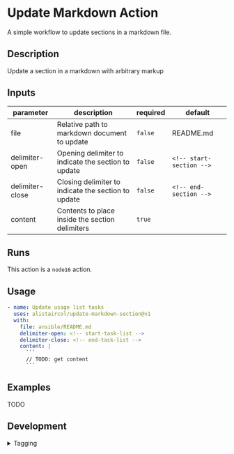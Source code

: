 # Update Markdown Action

A simple workflow to update sections in a markdown file.

<!-- local: npm install -g action-docs -->
<!-- local: action-docs --update-readme -->

<!-- action-docs-description -->
## Description

Update a section in a markdown with arbitrary markup
<!-- action-docs-description -->

<!-- action-docs-inputs -->
## Inputs

| parameter | description | required | default |
| --- | --- | --- | --- |
| file | Relative path to markdown document to update | `false` | README.md |
| delimiter-open | Opening delimiter to indicate the section to update | `false` | `<!-- start-section -->` |
| delimiter-close | Closing delimiter to indicate the section to update | `false` | `<!-- end-section -->` |
| content | Contents to place inside the section delimiters | `true` |  |
<!-- action-docs-inputs -->

<!-- action-docs-outputs -->

<!-- action-docs-outputs -->

<!-- action-docs-runs -->
## Runs

This action is a `node16` action.
<!-- action-docs-runs -->

## Usage

```yaml
- name: Update usage list tasks
  uses: alistaircol/update-markdown-section@v1
  with:
    file: ansible/README.md
    delimiter-open: <!-- start-task-list -->
    delimiter-close: <!-- end-task-list -->
    content: |
      ```
      // TODO: get content
      ```
```

## Examples

TODO

## Development

<!-- start-task-list -->
<!-- end-task-list -->

<details>
<summary>Tagging</summary>

```bash
git tag -a -m "My first action release" v0.0.1
git push --follow-tags
```

</details>
